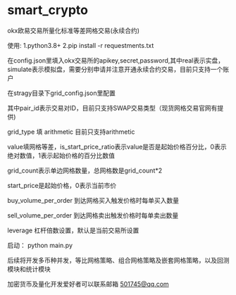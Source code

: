 # smart_crypto
okx欧易交易所量化标准等差网格交易(永续合约)

使用:
1.python3.8+
2.pip install -r requestments.txt

在config.json里填入okx交易所的apikey,secret,password,其中real表示实盘，simulate表示模拟盘，需要分别申请并注意开通永续合约交易，目前只支持一个账户

在stragy目录下grid_config.json里配置

其中pair_id表示交易对ID，目前只支持SWAP交易类型（现货网格交易官网有提供)

grid_type 填 arithmetic 目前只支持arithmetic

value填网格等差，is_start_price_ratio表示value是否是起始价格百分比，0表示绝对数值，1表示起始价格的百分比数值

grid_count表示单边网格数量，总网格数是grid_count*2

start_price是起始价格，0表示当前市价

buy_volume_per_order 到达网格买入触发价格时每单买入数量

sell_volume_per_order 到达网格卖出触发价格时每单卖出数量

leverage 杠杆倍数设置，默认是当前交易所设置

启动：
python main.py


后续将开发多币种并发，等比网格策略、组合网格策略及嵌套网格策略，以及回测模块和统计模块

加密货币及量化开发爱好者可以联系邮箱 501745@qq.com

